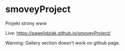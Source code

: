 # smoveyProject
Projekt strony www

Live: https://pawelidziak.github.io/smoveyProject/

Warning: Gallery section doesn't work on github page.
